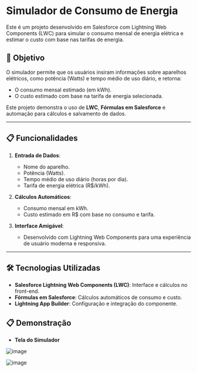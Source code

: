 # Simulador de Consumo de Energia

Este é um projeto desenvolvido em Salesforce com Lightning Web Components (LWC) para simular o consumo mensal de energia elétrica e estimar o custo com base nas tarifas de energia.

## 🎯 Objetivo

O simulador permite que os usuários insiram informações sobre aparelhos elétricos, como potência (Watts) e tempo médio de uso diário, e retorna:
- O consumo mensal estimado (em kWh).
- O custo estimado com base na tarifa de energia selecionada.

Este projeto demonstra o uso de **LWC**, **Fórmulas em Salesforce** e automação para cálculos e salvamento de dados.

---

## 📋 Funcionalidades

1. **Entrada de Dados**:
   - Nome do aparelho.
   - Potência (Watts).
   - Tempo médio de uso diário (horas por dia).
   - Tarifa de energia elétrica (R$/kWh).

2. **Cálculos Automáticos**:
   - Consumo mensal em kWh.
   - Custo estimado em R$ com base no consumo e tarifa.

3. **Interface Amigável**:
   - Desenvolvido com Lightning Web Components para uma experiência de usuário moderna e responsiva.

---

## 🛠️ Tecnologias Utilizadas

- **Salesforce Lightning Web Components (LWC)**: Interface e cálculos no front-end.
- **Fórmulas em Salesforce**: Cálculos automáticos de consumo e custo.
- **Lightning App Builder**: Configuração e integração do componente.

## 📋 Demonstração

- **Tela do Simulador**

![image](https://github.com/user-attachments/assets/ebfd5457-784b-493c-a9a8-b3a2db066f5b)

![image](https://github.com/user-attachments/assets/894c94ac-87b5-48b0-8ddc-3acd53ed1321)

